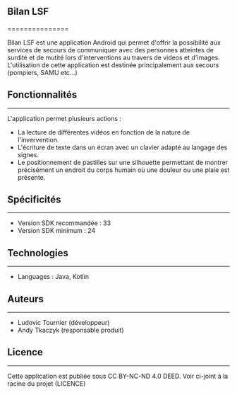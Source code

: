 ## Bilan LSF
===============

Bilan LSF est une application Android qui permet d'offrir la possibilité aux services de secours de communiquer avec des personnes atteintes de surdité et de mutité lors d'interventions au travers de videos et d'images.
L'utilisation de cette application est destinée principalement aux secours (pompiers, SAMU etc...)

## Fonctionnalités
------------

L'application permet plusieurs actions :
- La lecture de différentes vidéos en fonction de la nature de l'invervention.
- L'écriture de texte dans un écran avec un clavier adapté au langage des signes.
- Le positionnement de pastilles sur une silhouette permettant de montrer précisément un endroit du corps humain où une douleur ou une plaie est présente.


## Spécificités
------------

- Version SDK recommandée : 33
- Version SDK minimum : 24


## Technologies
------------

- Languages : Java, Kotlin
  

## Auteurs
-------

- Ludovic Tournier (développeur)
- Andy Tkaczyk (responsable produit)


## Licence
-------

Cette application est publiée sous CC BY-NC-ND 4.0 DEED. Voir ci-joint à la racine du projet (LICENCE)
